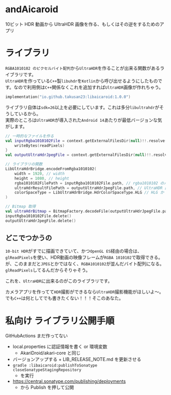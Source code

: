 # andAicaroid

10ビット HDR 動画から UltraHDR 画像を作る、もしくはその逆をするためのアプリ

# ライブラリ

`RGBA1010102 のピクセルバイト配列`から`UltraHDR`を作ることが出来る関数があるライブラリです。  
`UltraHDR`を作っている`C++`製`libuhdr`を`Kotlin`から呼び出せるようにしたものです。なので利用側は`C++`関係なくこれを追加すれば`UltraHDR`画像が作れちゃう。

```kotlin
implementation("io.github.takusan23:libaicaroid:1.0.0")
```

ライブラリ自体は`sdk=26`以上を必要にしています。これは多分`libultrahdr`がそうしているから。  
実際のところは`UltraHDR`が導入された`Android 14`あたりが最低バージョンな気がします。

```kotlin
// 一時的なファイルを作る
val inputRgba1010102File = context.getExternalFilesDir(null)!!.resolve("input_rgba_1010102").apply {
    writeBytes(readPixels)
}
val outputUltraHdrJpegFile = context.getExternalFilesDir(null)!!.resolve("output_uhdr.jpeg")

// ライブラリの関数
LibUltraHdrBridge.encodeFromRgba1010102(
    width = 1920, // width
    height = 1080, // height
    rgba1010102FilePath = inputRgba1010102File.path, // rgba1010102 のバイト配列があるファイルパス
    ultraHdrResultFilePath = outputUltraHdrJpegFile.path, // UltraHDR 画像の保存先
    colorSpaceType = LibUltraHdrBridge.HdrColorSpaceType.HLG // HLG か PQ か
)

// Bitmap 取得
val ultraHdrBitmap = BitmapFactory.decodeFile(outputUltraHdrJpegFile.path)
inputRgba1010102File.delete()
outputUltraHdrJpegFile.delete()
```

## どこでつかうの

`10-bit HDR`がすでに描画できていて、かつ`OpenGL ES`経由の場合は、`glReadPixels`を使い、HDR動画の映像フレームが`RGBA 1010102`で取得できる。  
が、このままだと`JPEG`とかではなく、`RGBA1010102`が並んだバイト配列になる。`glReadPixels`してるんだからそりゃそう。

これを、`UltraHDR`に出来るのがこのライブラリです。

カメラアプリを作ってて`HDR`撮影ができるなら`UltraHDR`撮影機能がほしいよ～。でも`C++`は何としてでも書きたくない！！！そこのあなた。

# 私向け ライブラリ公開手順
GitHubActions まだ作ってない

- local.properties に認証情報を書く or 環境変数
  - AkariDroid/akari-core と同じ
- バージョンアップする + LIB_RELEASE_NOTE.md を更新させる
- `gradle :libaicaroid:publishToSonatype closeSonatypeStagingRepository`
  - を実行
- https://central.sonatype.com/publishing/deployments
  - から Publish を押して公開